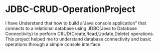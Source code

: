 # JDBC-CRUD-OperationProject
I have Understand that how to build a”Java console application” that connects to a relational database using JDBC(Java to Database Connectivity) to perform CRUD(Create,Read,Update,Delete) operations. This project helped me to understand database connectivity and basic operations through a simple console interface.

